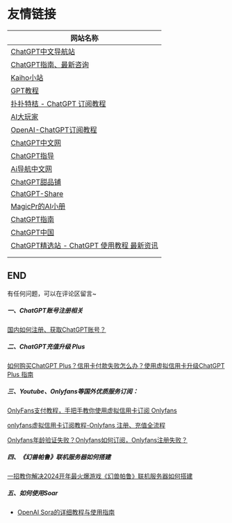 # 友情链接


| 网站名称                                      |
|-------------------------------------------|
| [ChatGPT中文导航站](http://chatgptzhinan.com/) |
| [ChatGPT指南、最新咨询](https://anyubenyu.com/)                        |
| [Kaiho小站](https://kaiho.cc/)                                      |
| [GPT教程](https://gpt-boot.com/)                                      |
| [扑扑特桔 - ChatGPT 订阅教程](https://puputeju.com)                                      |
| [AI大玩家](https://aibigplayer.github.io/)                                      |
| [OpenAI-ChatGPT订阅教程](https://actoyouai.com/)                                      |
| [ChatGPT中文网](https://chatgptgogogo.com/)                                      |
| [ChatGPT指导](https://www.chatgptzhidao.com/)                                      |
| [Ai导航中文网](https://sorachatgpt4.com/)                                      |
| [ChatGPT甜品铺](https://whalecoding.com)                                      |
| [ChatGPT-Share](https://leedu.ac.cn )                                      |
| [MagicPr的AI小册](https://magicpr.github.io/)                                      |
| [ChatGPT指南](https://chatgptbom.com)                                      |
| [ChatGPT中国](https://chatgptchina.github.io)                                      |
| [ChatGPT精选站 - ChatGPT 使用教程 最新资讯](https://chatgpt-jx.com)                                      |
| []()                                      |
| []()                                      |

## END

有任何问题，可以在评论区留言~

##### 一、ChatGPT账号注册相关

[国内如何注册、获取ChatGPT账号？](/how-to-register-chatgpt)

##### 二、ChatGPT充值升级 Plus

[如何购买ChatGPT Plus？信用卡付款失败怎么办？使用虚拟信用卡升级ChatGPT Plus 指南](/how-to-payment-chatgpt)

##### 三、Youtube、Onlyfans等国外优质服务订阅：

[OnlyFans支付教程，手把手教你使用虚拟信用卡订阅 Onlyfans](/onlyfans-pay)

[onlyfans虚拟信用卡订阅教程-Onlyfans 注册、充值全流程](/onlyFans-pay-methods)

[Onlyfans年龄验证失败？Onlyfans如何订阅，Onlyfans注册失败？](/onlyfans-question)

##### 四、《幻兽帕鲁》联机服务器如何搭建
[一招教你解决2024开年最火爆游戏《幻兽帕鲁》联机服务器如何搭建](/palu)

##### 五、如何使用Soar
- [OpenAI Sora的详细教程与使用指南](/how-use-soar)


